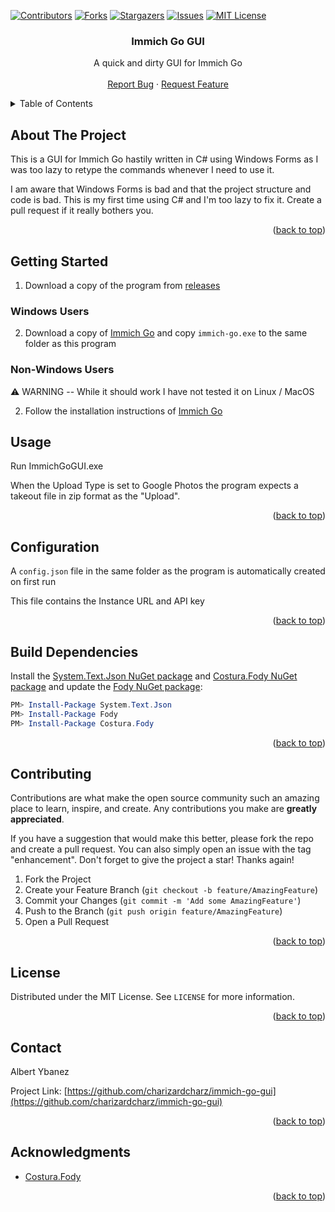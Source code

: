 ﻿<!-- PROJECT SHIELDS -->
<!--
*** I'm using markdown "reference style" links for readability.
*** Reference links are enclosed in brackets [ ] instead of parentheses ( ).
*** See the bottom of this document for the declaration of the reference variables
*** for contributors-url, forks-url, etc. This is an optional, concise syntax you may use.
*** https://www.markdownguide.org/basic-syntax/#reference-style-links
-->
[![Contributors][contributors-shield]][contributors-url]
[![Forks][forks-shield]][forks-url]
[![Stargazers][stars-shield]][stars-url]
[![Issues][issues-shield]][issues-url]
[![MIT License][license-shield]][license-url]


<!-- PROJECT LOGO -->
<div align="center">
<h3 align="center">Immich Go GUI</h3>

  <p align="center">
    A quick and dirty GUI for Immich Go
    <br />
    <br />
    <a href="https://github.com/charizardcharz/immich-go-gui/issues">Report Bug</a>
    ·
    <a href="https://github.com/charizardcharz/immich-go-gui/issues">Request Feature</a>
  </p>
</div>



<!-- TABLE OF CONTENTS -->
<details>
  <summary>Table of Contents</summary>
  <ol>
    <li>
      <a href="#about-the-project">About The Project</a>
    </li>
    <li>
      <a href="#getting-started">Getting Started</a>
      <ul>
        <li><a href="#windows-users">Windows Users</a></li>
        <li><a href="#non-windows-users">Non-Windows Users</a></li>
      </ul>
    </li>
    <li><a href="#usage">Usage</a></li>
    <li><a href="#configuration">Configuration</a></li>
    <li><a href="#contributing">Contributing</a></li>
    <li><a href="#license">License</a></li>
    <li><a href="#contact">Contact</a></li>
    <li><a href="#acknowledgments">Acknowledgments</a></li>
  </ol>
</details>



<!-- ABOUT THE PROJECT -->
## About The Project

<!--[![Product Name Screen Shot][product-screenshot]](https://example.com)  -->

This is a GUI for Immich Go hastily written in C# using Windows Forms as I was too lazy to retype the commands whenever I need to use it.

I am aware that Windows Forms is bad and that the project structure and code is bad. This is my first time using C# and I'm too lazy to fix it. Create a pull request if it really bothers you.

<p align="right">(<a href="#readme-top">back to top</a>)</p>

<!-- GETTING STARTED -->
## Getting Started
1. Download a copy of the program from [releases](https://github.com/charizardcharz/immich-go-gui/releases)

### Windows Users

2. Download a copy of [Immich Go](https://github.com/simulot/immich-go) and copy ``immich-go.exe`` to the same folder as this program

### Non-Windows Users

⚠️ WARNING -- While it should work I have not tested it on Linux / MacOS

2. Follow the installation instructions of [Immich Go](https://github.com/simulot/immich-go)


<!-- USAGE EXAMPLES -->
## Usage

Run ImmichGoGUI.exe

When the Upload Type is set to Google Photos the program expects a takeout file in zip format as the "Upload".

<p align="right">(<a href="#readme-top">back to top</a>)</p>

<!-- CONFIGURATION  -->
## Configuration

A ``config.json`` file in the same folder as the program is automatically created on first run

This file contains the Instance URL and API key

<p align="right">(<a href="#readme-top">back to top</a>)</p>

<!-- BUILDING -->
## Build Dependencies

Install the [System.Text.Json NuGet package](https://www.nuget.org/packages/System.Text.Json) and [Costura.Fody NuGet package](https://nuget.org/packages/Costura.Fody/) and update the [Fody NuGet package](https://nuget.org/packages/Fody/):

```powershell
PM> Install-Package System.Text.Json
PM> Install-Package Fody
PM> Install-Package Costura.Fody
``` 


<p align="right">(<a href="#readme-top">back to top</a>)</p>


<!-- CONTRIBUTING -->
## Contributing

Contributions are what make the open source community such an amazing place to learn, inspire, and create. Any contributions you make are **greatly appreciated**.

If you have a suggestion that would make this better, please fork the repo and create a pull request. You can also simply open an issue with the tag "enhancement".
Don't forget to give the project a star! Thanks again!

1. Fork the Project
2. Create your Feature Branch (`git checkout -b feature/AmazingFeature`)
3. Commit your Changes (`git commit -m 'Add some AmazingFeature'`)
4. Push to the Branch (`git push origin feature/AmazingFeature`)
5. Open a Pull Request

<p align="right">(<a href="#readme-top">back to top</a>)</p>



<!-- LICENSE -->
## License

Distributed under the MIT License. See `LICENSE` for more information.

<p align="right">(<a href="#readme-top">back to top</a>)</p>



<!-- CONTACT -->
## Contact

Albert Ybanez

Project Link: [https://github.com/charizardcharz/immich-go-gui](https://github.com/charizardcharz/immich-go-gui)

<p align="right">(<a href="#readme-top">back to top</a>)</p>



<!-- ACKNOWLEDGMENTS -->
## Acknowledgments

* [Costura.Fody](https://github.com/Fody/Costura)


<p align="right">(<a href="#readme-top">back to top</a>)</p>



<!-- MARKDOWN LINKS & IMAGES -->
<!-- https://www.markdownguide.org/basic-syntax/#reference-style-links -->
[contributors-shield]: https://img.shields.io/github/contributors/charizardcharz/immich-go-gui.svg?style=for-the-badge
[contributors-url]: https://github.com/charizardcharz/immich-go-gui/graphs/contributors
[forks-shield]: https://img.shields.io/github/forks/charizardcharz/immich-go-gui.svg?style=for-the-badge
[forks-url]: https://github.com/charizardcharz/immich-go-gui/network/members
[stars-shield]: https://img.shields.io/github/stars/charizardcharz/immich-go-gui.svg?style=for-the-badge
[stars-url]: https://github.com/charizardcharz/immich-go-gui/stargazers
[issues-shield]: https://img.shields.io/github/issues/charizardcharz/immich-go-gui.svg?style=for-the-badge
[issues-url]: https://github.com/charizardcharz/immich-go-gui/issues
[license-shield]: https://img.shields.io/github/license/charizardcharz/immich-go-gui.svg?style=for-the-badge
[license-url]: https://github.com/charizardcharz/immich-go-gui/blob/main/LICENSE
